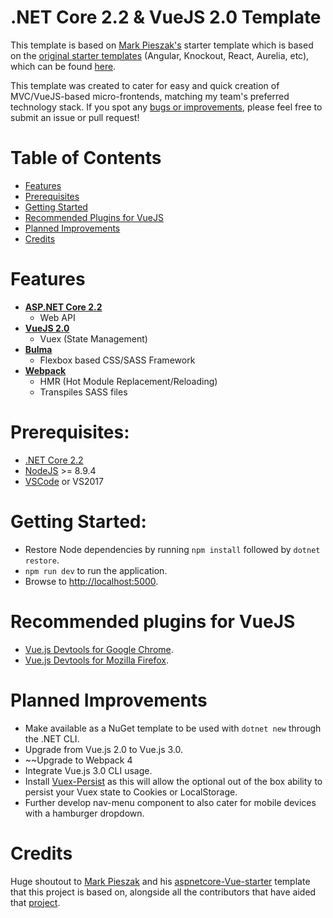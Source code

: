 # .NET Core 2.2 & VueJS 2.0  Template

This template is based on [Mark Pieszak's](https://github.com/MarkPieszak/aspnetcore-Vue-starter) starter template which is based on the [original starter templates](https://blogs.msdn.microsoft.com/webdev/2017/02/14/building-single-page-applications-on-asp-net-core-with-javascriptservices/) (Angular, Knockout, React, Aurelia, etc), which can be found [here](https://github.com/aspnet/JavaScriptServices/tree/dev/templates).

This template was created to cater for easy and quick creation of MVC/VueJS-based micro-frontends, matching my team's preferred technology stack. If you spot any [bugs or improvements](#bugs), please feel free to submit an issue or pull request!

# Table of Contents

* [Features](#features)
* [Prerequisites](#prerequisites)
* [Getting Started](#getting-started)
* [Recommended Plugins for VueJS](#recommended-plugins-for-VueJS)
* [Planned Improvements](#planned-improvements)
* [Credits](#credits)

# Features

- **[ASP.NET Core 2.2](https://get.asp.net/)**
  - Web API
- **[VueJS 2.0](https://vuejs.org/)**
  - Vuex (State Management)
- **[Bulma](https://bulma.io)**
  - Flexbox based CSS/SASS Framework
- **[Webpack](https://webpack.js.org/)**
  - HMR (Hot Module Replacement/Reloading)
  - Transpiles SASS files

# Prerequisites:
 * [.NET Core 2.2](https://www.microsoft.com/net/download/windows)
 * [NodeJS](https://nodejs.org/) >= 8.9.4
 * [VSCode](https://code.visualstudio.com/) or VS2017

# Getting Started:
 <!-- - Install the template to your .NET CLI from NuGet: `dotnet new -i TODO`.
 - Create folder from template: `dotnet new TODO` ([Official documentation](https://docs.microsoft.com/en-us/dotnet/core/tools/dotnet-new?tabs=netcore2x)). -->
 - Restore Node dependencies by running `npm install` followed by `dotnet restore`.
 - `npm run dev` to run the application.
- Browse to [http://localhost:5000](http://localhost:5000).

# Recommended plugins for VueJS
- [Vue.js Devtools for Google Chrome](https://chrome.google.com/webstore/detail/vuejs-devtools/nhdogjmejiglipccpnnnanhbledajbpd?hl=en).
- [Vue.js Devtools for Mozilla Firefox](https://addons.mozilla.org/en-GB/firefox/addon/vue-js-devtools/).

# Planned Improvements
* Make available as a NuGet template to be used with `dotnet new` through the .NET CLI.
* Upgrade from Vue.js 2.0 to Vue.js 3.0.
* ~~Upgrade to Webpack 4
* Integrate Vue.js 3.0 CLI usage.
* Install [Vuex-Persist](https://github.com/championswimmer/vuex-persist) as this will allow the optional out of the box ability to persist your Vuex state to Cookies or LocalStorage.
* Further develop nav-menu component to also cater for mobile devices with a hamburger dropdown.

# Credits
Huge shoutout to [Mark Pieszak](https://github.com/MarkPieszak/) and his [aspnetcore-Vue-starter](https://github.com/MarkPieszak/aspnetcore-Vue-starter) template that this project is based on, alongside all the contributors that have aided that [project](https://github.com/MarkPieszak/aspnetcore-Vue-starter).
